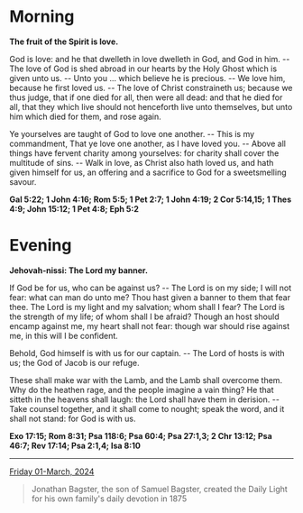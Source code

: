 # Morning

**The fruit of the Spirit is love.**
 
God is love: and he that dwelleth in love dwelleth in God, and God in him. -- The love of God is shed abroad in our hearts by the Holy Ghost which is given unto us. -- Unto you ... which believe he is precious. -- We love him, because he first loved us. -- The love of Christ constraineth us; because we thus judge, that if one died for all, then were all dead: and that he died for all, that they which live should not henceforth live unto themselves, but unto him which died for them, and rose again.
 
Ye yourselves are taught of God to love one another. -- This is my commandment, That ye love one another, as I have loved you. -- Above all things have fervent charity among yourselves: for charity shall cover the multitude of sins. -- Walk in love, as Christ also hath loved us, and hath given himself for us, an offering and a sacrifice to God for a sweetsmelling savour.  

**Gal 5:22; 1 John 4:16; Rom 5:5; 1 Pet 2:7; 1 John 4:19; 2 Cor 5:14,15; 1 Thes 4:9; John 15:12; 1 Pet 4:8; Eph 5:2**

# Evening

**Jehovah‑nissi: The Lord my banner.**
 
If God be for us, who can be against us? -- The Lord is on my side; I will not fear: what can man do unto me? Thou hast given a banner to them that fear thee. The Lord is my light and my salvation; whom shall I fear? The Lord is the strength of my life; of whom shall I be afraid? Though an host should encamp against me, my heart shall not fear: though war should rise against me, in this will I be confident.
 
Behold, God himself is with us for our captain. -- The Lord of hosts is with us; the God of Jacob is our refuge.
 
These shall make war with the Lamb, and the Lamb shall overcome them. Why do the heathen rage, and the people imagine a vain thing? He that sitteth in the heavens shall laugh: the Lord shall have them in derision. -- Take counsel together, and it shall come to nought; speak the word, and it shall not stand: for God is with us.  

**Exo 17:15; Rom 8:31; Psa 118:6; Psa 60:4; Psa 27:1,3; 2 Chr 13:12; Psa 46:7; Rev 17:14; Psa 2:1,4; Isa 8:10**

---

[Friday 01-March, 2024](https://t.me/s/daily_light)

> Jonathan Bagster, the son of Samuel Bagster, created the Daily Light for his own family's daily devotion in 1875

